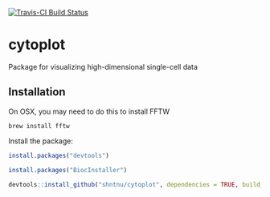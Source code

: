 [![Travis-CI Build Status](https://travis-ci.org/shntnu/cytoplot.svg?branch=master)](https://travis-ci.org/shntnu/cytoplot)

# cytoplot
Package for visualizing high-dimensional single-cell data

## Installation

On OSX, you may need to do this to install FFTW

```
brew install fftw
```

Install the package:

```R
install.packages("devtools")

install.packages("BiocInstaller")

devtools::install_github("shntnu/cytoplot", dependencies = TRUE, build_vignettes = TRUE, repos=BiocInstaller::biocinstallRepos())
```

